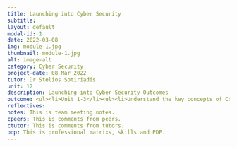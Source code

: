 ```yaml
---
title: Launching into Cyber Security
subtitle: 
layout: default
modal-id: 1
date: 2022-03-08
img: module-1.jpg
thumbnail: module-1.jpg
alt: image-alt
category: Cyber Security
project-date: 08 Mar 2022
tutor: Dr Stelios Sotiriadis
unit: 12
description: Launching into Cyber Security Outcomes
outcome: <ul><li>Unit 1-3</li><ul><li>Understand the key concepts of Confidentiality, Integrity and Availability in Cyber Security.</li><li>Able to address Cyber Security issues, gain awareness of the ethical and governance.</li><li>Describe a selection of the attack surfaces in a network through considering the key physical technologies used in networked communication.</li><li>Developed an awareness of the implications of security breaches.</li><li>Develop an awareness of emerging trends in Cyber Security.</li><li>Develop knowledge about approaches to identify vulnerabilities and threats.</li><li>Evaluated available techniques and technologies at database and metadata levels dealing with privacy and data disclosure, and the implications of vulnerabilities and threats in software and networks.</li><br><li><a href=/e-portfolio/Module_1_Collaborative_Learning_Discussion_1_Initial_Post.pdf>Collaborative Learning Discussion 1 - Initial Post</a></li><li><a href=/e-portfolio/Module_1_Collaborative_Learning_Discussion_1_Peer_Response_1.pdf>Collaborative Learning Discussion 1 - Peer Response 1</a></li><li><a href=/e-portfolio/Module_1_Collaborative_Learning_Discussion_1_Peer_Response_2.pdf>Collaborative Learning Discussion 1 -  Peer Response 2</a></li><li><a href=/e-portfolio/Module_1_Collaborative_Learning_Discussion_1_Summary_Post.pdf>Collaborative Learning Discussion 1 - Summary Post</a></li><li><a href=/e-portfolio/Module_1_Collaborative_Learning_Discussion_1_Tutor_Feedback.pdf>Collaborative Learning Discussion 1 - Tutor Feedback</a></li></ul><br><li>Unit 4-6</li><ul><li>Develop solutions that will efficiently identify vulnerabilities and threats in software and over networks.</li><li>Develop security requirement documents to ensure security is embedded in a software development process.</li><li>Develop the capacity to predict security issues in software and develop appropriate solutions.</li><li>Develop the ability to apply concepts and principles of secure object-oriented analysis and design.</li><li>Develop the knowledge and skills required for programming.</li><li>Develop the ability to implement a security designed solution.</li><li>Develop the ability to identify the software components and associated threats.</li><li>Employ the UML modelling techniques to identify software dataflow, storage and security issues.</li><li>Apply the knowledge and skills to other security issues in software development.</li><br><li><a href=/e-portfolio/Module_1_Collaborative_Learning_Discussion_2_Initial_Post.pdf>Collaborative Learning Discussion 2 - Initial Post</a></li><li><a href=/e-portfolio/Module_1_Collaborative_Learning_Discussion_2_Peer_Response_1.pdf>Collaborative Learning Discussion 2 - Peer Response 1</a></li><li><a href=/e-portfolio/Module_1_Collaborative_Learning_Discussion_2_Peer_Response_2.pdf>Collaborative Learning Discussion 2 -  Peer Response 2</a></li><li><a href=/e-portfolio/Module_1_Collaborative_Learning_Discussion_2_Summary_Post.pdf>Collaborative Learning Discussion 2 - Summary Post</a></li></ul><br><li>Unit 7-9</li><ul><li>Points</li></ul><br><li>Unit 10-12</li><ul><li>Points</li></ul></ul>
reflectives:  
notes: This is team meeting notes.
cpeers: This is comments from peers.
ctutor: This is comments from tutors.
pdp: This is professional matrixs, skills and PDP.
---
```



